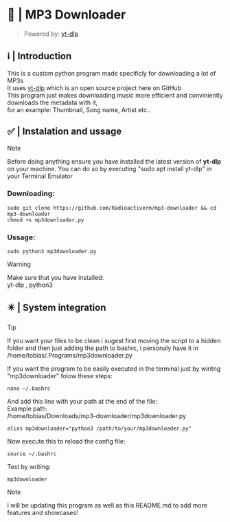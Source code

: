 # 🎵 | MP3 Downloader
> Powered by: [yt-dlp](https://www.github.com/yt-dlp/yt-dlp)
## ℹ️ | Introduction
This is a custom python program made specificly for downloading a lot of MP3s  
It uses [yt-dlp](https://www.github.com/yt-dlp/yt-dlp) which is an open source project here on GitHub  
This program just makes downloading music more efficient and conviniently downloads the metadata with it,  
for an example: Thumbnail, Song name, Artist etc..
## ✅ | Instalation and ussage
> [!NOTE]
> Before doing anything ensure you have installed the latest version of **yt-dlp** on your machine.
> You can do so by executing "sudo apt install yt-dlp" in your Terminal Emulator
### Downloading:

    sudo git clone https://github.com/Radioactiverm/mp3-downloader && cd mp3-downloader
    chmod +x mp3downloader.py

### Ussage:

    sudo python3 mp3downloader.py

> [!WARNING]
> Make sure that you have installed:  
> yt-dlp , python3

## ✴️ | System integration
>[!TIP]
>If you want your files to be clean i sugest first moving the script to a hidden folder and then
>just adding the path to bashrc, i personaly have it in /home/tobias/.Programs/mp3downloader.py   

If you want the program to be easily executed in the terminal just by wiritng "mp3downloader" folow these steps:  

    nano ~/.bashrc

And add this line with your path at the end of the file:  
Example path:  
/home/tobias/Downloads/mp3-downloader/mp3downloader.py  

    alias mp3downloader="python3 /path/to/your/mp3downloader.py"

Now execute this to reload the config file:

    source ~/.bashrc

Test by writing:

    mp3downloader

> [!NOTE]
> I will be updating this program as well as this README.md to add more features and showcases!
